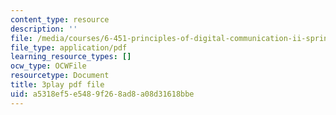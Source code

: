 ```yaml
---
content_type: resource
description: ''
file: /media/courses/6-451-principles-of-digital-communication-ii-spring-2005/a5318ef5e5489f268ad8a08d31618bbe_zWZCMrKIikw.pdf
file_type: application/pdf
learning_resource_types: []
ocw_type: OCWFile
resourcetype: Document
title: 3play pdf file
uid: a5318ef5-e548-9f26-8ad8-a08d31618bbe
---
```

